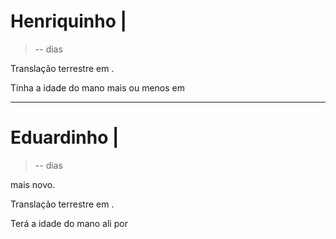 # Henriquinho | __<span id="id_age_mcqueen"></span>__

> <span id="id_bday_mcqueen"></span> -- <span id="id_days_mcqueen"></span> dias

Translação terrestre em __<span id="id_next_mcqueen"></span>__.

Tinha a idade do mano mais ou menos em __<span id="id_past_mcqueen"></span>__

---


# Eduardinho | __<span id="id_age_bolinha"></span>__

> <span id="id_bday_bolinha"></span> -- <span id="id_days_bolinha"></span> dias

<span id="id_age_diff"></span> mais novo.

Translação terrestre em __<span id="id_next_bolinha"></span>__.

Terá a idade do mano ali por __<span id="id_futu_bolinha"></span>__


<script src="/moment.min.js"></script>
<script src="/moment.pt-br.js"></script>

<script type="text/javascript">
    // mo_* represents a 'moment'   = point in time
    // du_* represents a 'duration' = time interval

    var mo_mcqueen = moment('2013-08-26 09:02 -0300', 'YYYY-MM-DD HH:mm Z', true);
    var mo_bolinha = moment('2016-12-01 18:05 -0300', 'YYYY-MM-DD HH:mm Z', true);

    var du_age_diff = moment.duration(mo_bolinha.diff(mo_mcqueen));

    var du_age_mcqueen = moment.duration(moment().diff(mo_mcqueen));
    var du_age_bolinha = moment.duration(moment().diff(mo_bolinha));

    var mo_next_mcqueen = mo_mcqueen.clone().add(du_age_mcqueen.years() + 1, 'years');
    var mo_next_bolinha = mo_bolinha.clone().add(du_age_bolinha.years() + 1, 'years');

    var mo_past_mcqueen = mo_mcqueen.clone().add(du_age_bolinha);
    var mo_futu_bolinha = mo_bolinha.clone().add(du_age_mcqueen);


    document.getElementById("id_bday_mcqueen").innerHTML = mo_mcqueen.format('LL');
    document.getElementById("id_bday_bolinha").innerHTML = mo_bolinha.format('LL');

    document.getElementById("id_age_diff").innerHTML = du_to_str(du_age_diff);

    document.getElementById("id_age_mcqueen").innerHTML = du_to_str(du_age_mcqueen);
    document.getElementById("id_age_bolinha").innerHTML = du_to_str(du_age_bolinha);
    document.getElementById("id_days_mcqueen").innerHTML = Math.round(du_age_mcqueen.asDays());
    document.getElementById("id_days_bolinha").innerHTML = Math.round(du_age_bolinha.asDays());

    document.getElementById("id_next_mcqueen").innerHTML = du_to_str(moment.duration(mo_next_mcqueen.diff(moment())));
    document.getElementById("id_next_bolinha").innerHTML = du_to_str(moment.duration(mo_next_bolinha.diff(moment())));

    document.getElementById("id_past_mcqueen").innerHTML = mo_past_mcqueen.format('LL');
    document.getElementById("id_futu_bolinha").innerHTML = mo_futu_bolinha.format('LL');

    function du_to_str(duration) {
        var years  = duration.years();
        var months = duration.months();
        var days   = duration.days();
        var hours  = duration.hours();
        var text = "";

        if (years > 0) {
            text += years + (years == 1 ? " ano, " : " anos, ");
        }
        if (months > 0) {
            text += months + (months == 1 ? " mês, " : " meses, ");
        }

        text += days +  (days  < 2 ? " dia e " : " dias e ");
        text += hours + (hours < 2 ? " hora"   : " horas");
        return text;
    }

</script>
